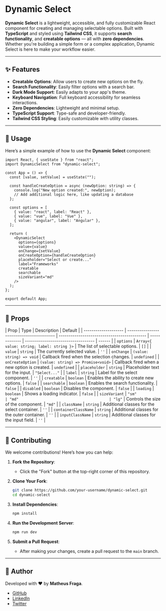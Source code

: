 # Dynamic Select

**Dynamic Select** is a lightweight, accessible, and fully customizable React component for creating and managing selectable options. Built with **TypeScript** and styled using **Tailwind CSS**, it supports **search functionality**, and **creatable options** — all with **zero dependencies**. Whether you're building a simple form or a complex application, Dynamic Select is here to make your workflow easier.

---

## ✨ Features

- **Creatable Options**: Allow users to create new options on the fly.
- **Search Functionality**: Easily filter options with a search bar.
- **Dark Mode Support**: Easily adapts to your app's theme.
- **Keyboard Navigation**: Full keyboard accessibility for seamless interactions.
- **Zero Dependencies**: Lightweight and minimal setup.
- **TypeScript Support**: Type-safe and developer-friendly.
- **Tailwind CSS Styling**: Easily customizable with utility classes.

---

## 🚀 Usage

Here’s a simple example of how to use the **Dynamic Select** component:

```tsx
import React, { useState } from "react";
import DynamicSelect from "dynamic-select";

const App = () => {
  const [value, setValue] = useState("");

  const handleCreateOption = async (newOption: string) => {
    console.log("New option created:", newOption);
    // Add additional logic here, like updating a database
  };

  const options = [
    { value: "react", label: "React" },
    { value: "vue", label: "Vue" },
    { value: "angular", label: "Angular" },
  ];

  return (
    <DynamicSelect
      options={options}
      value={value}
      onChange={setValue}
      onCreateOption={handleCreateOption}
      placeholder="Select or create..."
      label="Frameworks"
      creatable
      searchable
      sizeVariant="md"
    />
  );
};

export default App;
```

---

## 🔧 Props

| Prop                 | Type                                      | Description                                  | Default       |
| -------------------- | ----------------------------------------- | -------------------------------------------- | ------------- | ----------------------------------- | ------ |
| `options`            | `Array<{ value: string; label: string }>` | The list of selectable options.              | `[]`          |
| `value`              | `string`                                  | The currently selected value.                | `''`          |
| `onChange`           | `(value: string) => void`                 | Callback fired when the selection changes.   | `undefined`   |
| `onCreateOption`     | `(value: string) => Promise<void>`        | Callback fired when a new option is created. | `undefined`   |
| `placeholder`        | `string`                                  | Placeholder text for the input.              | `"Select..."` |
| `label`              | `string`                                  | Label for the select component.              | `''`          |
| `creatable`          | `boolean`                                 | Enables the ability to create new options.   | `false`       |
| `searchable`         | `boolean`                                 | Enables the search functionality.            | `false`       |
| `disabled`           | `boolean`                                 | Disables the component.                      | `false`       |
| `loading`            | `boolean`                                 | Shows a loading indicator.                   | `false`       |
| `sizeVariant`        | `"sm"                                     | "md"                                         | "lg"`         | Controls the size of the component. | `"md"` |
| `className`          | `string`                                  | Additional classes for the select container. | `''`          |
| `containerClassName` | `string`                                  | Additional classes for the outer container.  | `''`          |
| `inputClassName`     | `string`                                  | Additional classes for the input field.      | `''`          |

---

## 🤝 Contributing

We welcome contributions! Here’s how you can help:

1. **Fork the Repository**:

   - Click the "Fork" button at the top-right corner of this repository.

2. **Clone Your Fork**:

   ```bash
   git clone https://github.com/your-username/dynamic-select.git
   cd dynamic-select
   ```

3. **Install Dependencies**:

   ```bash
   npm install
   ```

4. **Run the Development Server**:

   ```bash
   npm run dev
   ```

5. **Submit a Pull Request**:
   - After making your changes, create a pull request to the `main` branch.

---

## 👤 Author

Developed with ❤️ by **Matheus Fraga**.

- [GitHub](https://github.com/Mlfraga)
- [LinkedIn](https://www.linkedin.com/in/matheus-fraga-257628178/)
- [Twitter](https://x.com/FragaSlk)
